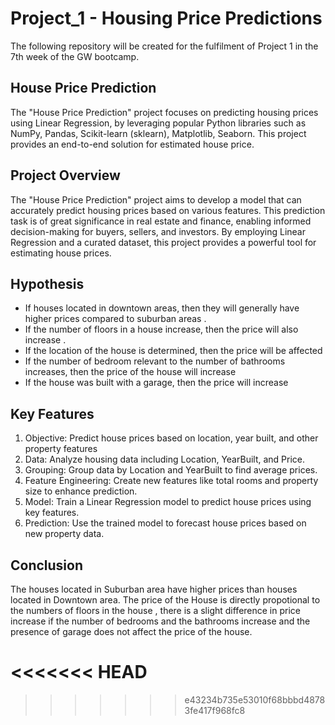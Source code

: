 # Project_1 - Housing Price Predictions
The following repository will be created for the fulfilment of Project 1 in the 7th week of the GW bootcamp.

## House Price Prediction
The "House Price Prediction" project focuses on predicting housing prices using Linear Regression, by leveraging popular Python libraries such as NumPy, Pandas, Scikit-learn (sklearn), Matplotlib, Seaborn. This project provides an end-to-end solution for estimated house price.

## Project Overview
The "House Price Prediction" project aims to develop a model that can accurately predict housing prices based on various features. This prediction task is of great significance in real estate and finance, enabling informed decision-making for buyers, sellers, and investors. By employing Linear Regression and a curated dataset, this project provides a powerful tool for estimating house prices.

## Hypothesis
- If houses located in downtown areas, then they will generally  have higher prices compared to suburban areas .
- If the number of floors in a house increase, then the price will also increase .
- If the location of the house is determined, then the price will be affected
- If the number of bedroom relevant to the number of bathrooms increases, then the price of the house will increase
- If the house was built with a garage, then the price will increase

## Key Features
1. Objective: Predict house prices based on location, year built, and other property features
2. Data: Analyze housing data including Location, YearBuilt, and Price.
3. Grouping: Group data by Location and YearBuilt to find average prices.
4. Feature Engineering: Create new features like total rooms and property size to enhance prediction.
5. Model: Train a Linear Regression model to predict house prices using key features.
6. Prediction: Use the trained model to forecast house prices based on new property data.

## Conclusion
The houses located in Suburban area have higher prices than houses located in Downtown area. The price of the House is directly propotional to the numbers of floors in the house , there is a slight difference in price increase if the number of bedrooms and the bathrooms increase and the presence of garage does not affect the price of the house.
 




   
   
<<<<<<< HEAD
=======

>>>>>>> e43234b735e53010f68bbbd48783fe417f968fc8
